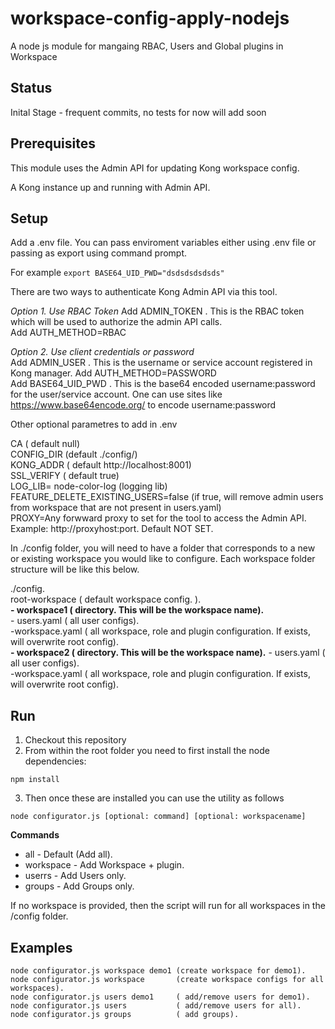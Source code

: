 # workspace-config-apply-nodejs

A node js module for mangaing RBAC, Users and Global plugins in Workspace

## Status
Inital Stage - frequent commits, no tests for now will add soon

## Prerequisites
This module uses the Admin API for updating Kong workspace config.

A Kong instance up and running with Admin API.


## Setup

Add a .env file. You can pass enviroment variables either using .env file or passing as export using command prompt.

For example `` export BASE64_UID_PWD="dsdsdsdsdsds"  ``

There are two ways to authenticate Kong Admin API via this tool.  

*Option 1. Use RBAC Token* 
    Add ADMIN_TOKEN .  This is the RBAC token which will be used to authorize the admin API calls.  
	Add AUTH_METHOD=RBAC  

*Option 2. Use client credentials or password*   
	Add ADMIN_USER . This is the username or service account registered in Kong manager.
	Add AUTH_METHOD=PASSWORD  	
    Add BASE64_UID_PWD . This is the base64 encoded username:password for the user/service account. One can use sites like https://www.base64encode.org/ to encode username:password

Other optional parametres to add in .env  

CA ( default null)  
CONFIG_DIR (default ./config/)   
KONG_ADDR ( default http://localhost:8001)   
SSL_VERIFY ( default true)  
LOG_LIB= node-color-log (logging lib)  
FEATURE_DELETE_EXISTING_USERS=false (if true, will remove admin users from workspace that are not present in users.yaml)  
PROXY=Any forwward proxy to set for the tool to access the Admin API. Example: http://proxyhost:port. Default NOT SET.


In ./config folder, you will need to have a folder that corresponds to a new or existing workspace you would like to configure. Each workspace folder structure will be like this below.  

./config.  
	root-workspace ( default workspace config. ).   
	**- workspace1 ( directory. This will be the workspace name).**     
			- users.yaml ( all user configs).   
			-workspace.yaml ( all workspace, role and plugin configuration. If exists, will overwrite root config).  
	**- workspace2 ( directory. This will be the workspace name).**
			- users.yaml ( all user configs).    
			-workspace.yaml ( all workspace, role and plugin configuration.  If exists, will overwrite root config).   

## Run

1. Checkout this repository
2. From within the root folder you need to first install the node dependencies:

```
npm install
````

3. Then once these are installed you can use the utility as follows

```
node configurator.js [optional: command] [optional: workspacename]
````
**Commands**

* all       - Default (Add all). 
* workspace - Add Workspace + plugin. 
* userrs    - Add Users only.
* groups    - Add Groups only.  

If no workspace is provided, then the script will run for all workspaces in the /config folder.

## Examples

```
node configurator.js workspace demo1 (create workspace for demo1).    
node configurator.js workspace       (create workspace configs for all workspaces).   
node configurator.js users demo1     ( add/remove users for demo1).   
node configurator.js users           ( add/remove users for all).   
node configurator.js groups  	     ( add groups).   
```

